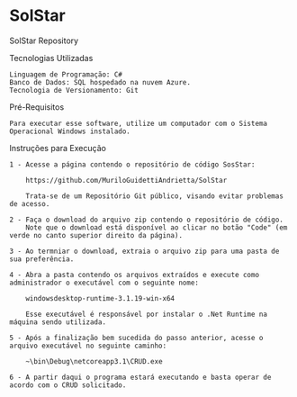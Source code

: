 # SolStar
SolStar Repository

Tecnologias Utilizadas

	Linguagem de Programação: C#
	Banco de Dados: SQL hospedado na nuvem Azure.
	Tecnologia de Versionamento: Git

Pré-Requisitos

	Para executar esse software, utilize um computador com o Sistema Operacional Windows instalado.

Instruções para Execução

	1 - Acesse a página contendo o repositório de código SosStar:
	
		https://github.com/MuriloGuidettiAndrietta/SolStar
	
	    Trata-se de um Repositório Git público, visando evitar problemas de acesso.

	2 - Faça o download do arquivo zip contendo o repositório de código.
	    Note que o download está disponível ao clicar no botão "Code" (em verde no canto superior direito da página).

	3 - Ao termniar o download, extraia o arquivo zip para uma pasta de sua preferência.

	4 - Abra a pasta contendo os arquivos extraídos e execute como administrador o executável com o seguinte nome:
	    
		windowsdesktop-runtime-3.1.19-win-x64

   	    Esse executável é responsável por instalar o .Net Runtime na máquina sendo utilizada.

	5 - Após a finalização bem sucedida do passo anterior, acesse o arquivo executável no seguinte caminho:

		~\bin\Debug\netcoreapp3.1\CRUD.exe
	
	6 - A partir daqui o programa estará executando e basta operar de acordo com o CRUD solicitado.